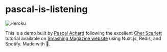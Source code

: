 # pascal-is-listening
![Heroku](https://pyheroku-badge.herokuapp.com/?app=pascal-is-listening&style=flat)

This is a demo built by [Pascal Achard](https://www.pascal-achard.me) following the excellent [Cher Scarlett](http://cherp.io/) tutorial available on [Smashing Magazine website](https://www.smashingmagazine.com/2019/03/spotify-app-vue-nuxt-javascript/) using Nuxt.js, Redis, and Spotify. Made with 💙. 

